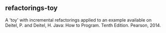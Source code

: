 ## refactorings-toy
A 'toy' with incremental refactorings applied to an example available on Deitel, P. and Deitel, H. Java: How to Program. Tenth Edition. Pearson, 2014.
